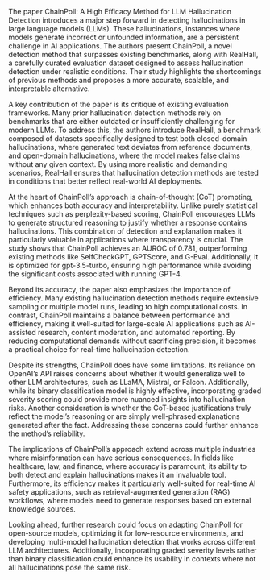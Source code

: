 The paper ChainPoll: A High Efficacy Method for LLM Hallucination Detection introduces a major step forward in detecting hallucinations in large language models (LLMs). These hallucinations, instances where models generate incorrect or unfounded information, are a persistent challenge in AI applications. The authors present ChainPoll, a novel detection method that surpasses existing benchmarks, along with RealHall, a carefully curated evaluation dataset designed to assess hallucination detection under realistic conditions. Their study highlights the shortcomings of previous methods and proposes a more accurate, scalable, and interpretable alternative. 

A key contribution of the paper is its critique of existing evaluation frameworks. Many prior hallucination detection methods rely on benchmarks that are either outdated or insufficiently challenging for modern LLMs. To address this, the authors introduce RealHall, a benchmark composed of datasets specifically designed to test both closed-domain hallucinations, where generated text deviates from reference documents, and open-domain hallucinations, where the model makes false claims without any given context. By using more realistic and demanding scenarios, RealHall ensures that hallucination detection methods are tested in conditions that better reflect real-world AI deployments. 

At the heart of ChainPoll’s approach is chain-of-thought (CoT) prompting, which enhances both accuracy and interpretability. Unlike purely statistical techniques such as perplexity-based scoring, ChainPoll encourages LLMs to generate structured reasoning to justify whether a response contains hallucinations. This combination of detection and explanation makes it particularly valuable in applications where transparency is crucial. The study shows that ChainPoll achieves an AUROC of 0.781, outperforming existing methods like SelfCheckGPT, GPTScore, and G-Eval. Additionally, it is optimized for gpt-3.5-turbo, ensuring high performance while avoiding the significant costs associated with running GPT-4. 

Beyond its accuracy, the paper also emphasizes the importance of efficiency. Many existing hallucination detection methods require extensive sampling or multiple model runs, leading to high computational costs. In contrast, ChainPoll maintains a balance between performance and efficiency, making it well-suited for large-scale AI applications such as AI-assisted research, content moderation, and automated reporting. By reducing computational demands without sacrificing precision, it becomes a practical choice for real-time hallucination detection. 

Despite its strengths, ChainPoll does have some limitations. Its reliance on OpenAI’s API raises concerns about whether it would generalize well to other LLM architectures, such as LLaMA, Mistral, or Falcon. Additionally, while its binary classification model is highly effective, incorporating graded severity scoring could provide more nuanced insights into hallucination risks. Another consideration is whether the CoT-based justifications truly reflect the model’s reasoning or are simply well-phrased explanations generated after the fact. Addressing these concerns could further enhance the method’s reliability. 

The implications of ChainPoll’s approach extend across multiple industries where misinformation can have serious consequences. In fields like healthcare, law, and finance, where accuracy is paramount, its ability to both detect and explain hallucinations makes it an invaluable tool. Furthermore, its efficiency makes it particularly well-suited for real-time AI safety applications, such as retrieval-augmented generation (RAG) workflows, where models need to generate responses based on external knowledge sources. 

Looking ahead, further research could focus on adapting ChainPoll for open-source models, optimizing it for low-resource environments, and developing multi-model hallucination detection that works across different LLM architectures. Additionally, incorporating graded severity levels rather than binary classification could enhance its usability in contexts where not all hallucinations pose the same risk. 

